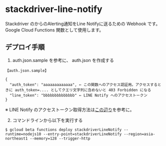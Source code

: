 # stackdriver-line-notify
Stackdriver のからのAlerting通知をLine Notifyに送るための Webhook です。
Google Cloud Functions 関数として使用します。

## デプロイ手順
1. auth.json.sample を参考に、 auth.json を作成する  
```
【auth.json.sample】

{
  "auth_token": "aaaaaaaaaaaaa", ← この関数へのアクセス認証用。アクセスするときに auth_token=.... としてクエリ文字列に含めないと 403 Forbidden になる
  "line_token": "bbbbbbbbbbbbbb" ← LINE Notify へのアクセストークン
}
```
※ LINE Notify のアクセストークン取得方法は[この辺り](../../auto-trading-support-tools/wiki/create_line_token)を参考に。


2. コマンドラインから以下を実行する
```
$ gcloud beta functions deploy stackdriverLineNotify --runtime=nodejs10 --entry-point=stackdriverLineNotify --region=asia-northeast1 --memory=128 --trigger-http
```
